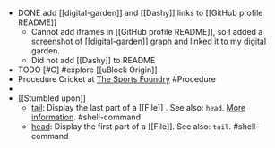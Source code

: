 - DONE add [[digital-garden]] and [[Dashy]] links to [[GitHub profile README]]
	- Cannot add iframes in [[GitHub profile README]], so I added a screenshot of [[digital-garden]] graph and linked it to my digital garden.
	- Did not add [[Dashy]] to README
- TODO [#C] #explore [[uBlock Origin]]
- Procedure Cricket at [The Sports Foundry](https://maps.app.goo.gl/YYZiNA78wud7Sa2n7) #Procedure
-
- [[Stumbled upon]]
	- [tail](https://command-not-found.com/tail): Display the last part of a [[File]] . See also: `head`. [More information](https://www.gnu.org/software/coreutils/manual/html_node/tail-invocation.html#tail-invocation). #shell-command
	- [head](https://www.gnu.org/software/coreutils/manual/html_node/head-invocation.html): Display the first part of a [[File]]. See also: `tail`. #shell-command